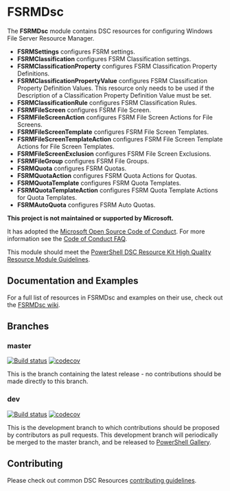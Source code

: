# FSRMDsc

The **FSRMDsc** module contains DSC resources for configuring Windows File Server
Resource Manager.

- **FSRMSettings** configures FSRM settings.
- **FSRMClassification** configures FSRM Classification settings.
- **FSRMClassificationProperty** configures FSRM Classification Property Definitions.
- **FSRMClassificationPropertyValue** configures FSRM Classification Property
  Definition Values. This resource only needs to be used if the Description of a
  Classification Property Definition Value must be set.
- **FSRMClassificationRule** configures FSRM Classification Rules.
- **FSRMFileScreen** configures FSRM File Screen.
- **FSRMFileScreenAction** configures FSRM File Screen Actions for File Screens.
- **FSRMFileScreenTemplate** configures FSRM File Screen Templates.
- **FSRMFileScreenTemplateAction** configures FSRM File Screen Template Actions
  for File Screen Templates.
- **FSRMFileScreenExclusion** configures FSRM File Screen Exclusions.
- **FSRMFileGroup** configures FSRM File Groups.
- **FSRMQuota** configures FSRM Quotas.
- **FSRMQuotaAction** configures FSRM Quota Actions for Quotas.
- **FSRMQuotaTemplate** configures FSRM Quota Templates.
- **FSRMQuotaTemplateAction** configures FSRM Quota Template Actions for Quota Templates.
- **FSRMAutoQuota** configures FSRM Auto Quotas.

**This project is not maintained or supported by Microsoft.**

It has adopted the [Microsoft Open Source Code of Conduct](https://opensource.microsoft.com/codeofconduct/).
For more information see the [Code of Conduct FAQ](https://opensource.microsoft.com/codeofconduct/faq/).

This module should meet the [PowerShell DSC Resource Kit High Quality Resource
Module Guidelines](https://github.com/PowerShell/DscResources/blob/master/HighQualityModuleGuidelines.md).

## Documentation and Examples

For a full list of resources in FSRMDsc and examples on their use, check out
the [FSRMDsc wiki](https://github.com/PlagueHO/FSRMDsc/wiki).

## Branches

### master

[![Build status](https://ci.appveyor.com/api/projects/status/9rjyjap2wl48xels/branch/master?svg=true)](https://ci.appveyor.com/project/PlagueHO/FSRMDsc/branch/master)
[![codecov](https://codecov.io/gh/PlagueHO/FSRMDsc/branch/master/graph/badge.svg)](https://codecov.io/gh/PlagueHO/FSRMDsc/branch/master)

This is the branch containing the latest release - no contributions should be made
directly to this branch.

### dev

[![Build status](https://ci.appveyor.com/api/projects/status/9rjyjap2wl48xels/branch/dev?svg=true)](https://ci.appveyor.com/project/PlagueHO/FSRMDsc/branch/dev)
[![codecov](https://codecov.io/gh/PlagueHO/FSRMDsc/branch/dev/graph/badge.svg)](https://codecov.io/gh/PlagueHO/FSRMDsc/branch/dev)

This is the development branch to which contributions should be proposed by contributors
as pull requests. This development branch will periodically be merged to the master
branch, and be released to [PowerShell Gallery](https://www.powershellgallery.com/).

## Contributing

Please check out common DSC Resources [contributing guidelines](https://github.com/PowerShell/DscResource.Kit/blob/master/CONTRIBUTING.md).
